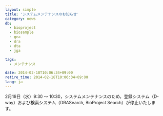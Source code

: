 ```yaml
---
layout: simple
title: 'システムメンテナンスのお知らせ'
category: news
db:
  - bioproject
  - biosample
  - gea
  - dra
  - dta
  - jga

tags:
  - メンテナンス

date: 2014-02-18T10:06:34+09:00
retire_time: 2014-02-18T10:06:34+09:00
lang: ja
---
```


2月19日（水）9:30 ～ 10:30，システムメンテナンスのため，登録システム（D-way）および検索システム（DRASearch, BioProject Search）が停止いたします。
